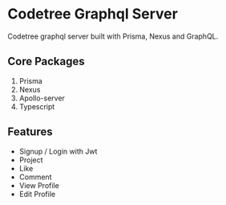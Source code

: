 # Codetree Graphql Server

Codetree graphql server built with Prisma, Nexus and GraphQL.

## Core Packages

1. Prisma 
2. Nexus
3. Apollo-server
4. Typescript

## Features

- Signup / Login with Jwt
- Project 
- Like
- Comment
- View Profile
- Edit Profile

